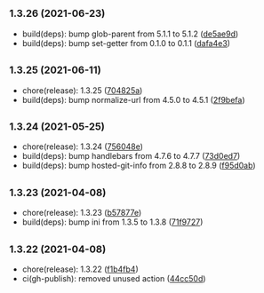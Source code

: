 ## <small>1.3.26 (2021-06-23)</small>

* build(deps): bump glob-parent from 5.1.1 to 5.1.2 ([de5ae9d](https://github.com/simonecorsi/flaggy/commit/de5ae9d))
* build(deps): bump set-getter from 0.1.0 to 0.1.1 ([dafa4e3](https://github.com/simonecorsi/flaggy/commit/dafa4e3))



## <small>1.3.25 (2021-06-11)</small>

* chore(release): 1.3.25 ([704825a](https://github.com/simonecorsi/flaggy/commit/704825a))
* build(deps): bump normalize-url from 4.5.0 to 4.5.1 ([2f9befa](https://github.com/simonecorsi/flaggy/commit/2f9befa))



## <small>1.3.24 (2021-05-25)</small>

* chore(release): 1.3.24 ([756048e](https://github.com/simonecorsi/flaggy/commit/756048e))
* build(deps): bump handlebars from 4.7.6 to 4.7.7 ([73d0ed7](https://github.com/simonecorsi/flaggy/commit/73d0ed7))
* build(deps): bump hosted-git-info from 2.8.8 to 2.8.9 ([f95d0ab](https://github.com/simonecorsi/flaggy/commit/f95d0ab))



## <small>1.3.23 (2021-04-08)</small>

* chore(release): 1.3.23 ([b57877e](https://github.com/simonecorsi/flaggy/commit/b57877e))
* build(deps): bump ini from 1.3.5 to 1.3.8 ([71f9727](https://github.com/simonecorsi/flaggy/commit/71f9727))



## <small>1.3.22 (2021-04-08)</small>

* chore(release): 1.3.22 ([f1b4fb4](https://github.com/simonecorsi/flaggy/commit/f1b4fb4))
* ci(gh-publish): removed unused action ([44cc50d](https://github.com/simonecorsi/flaggy/commit/44cc50d))



